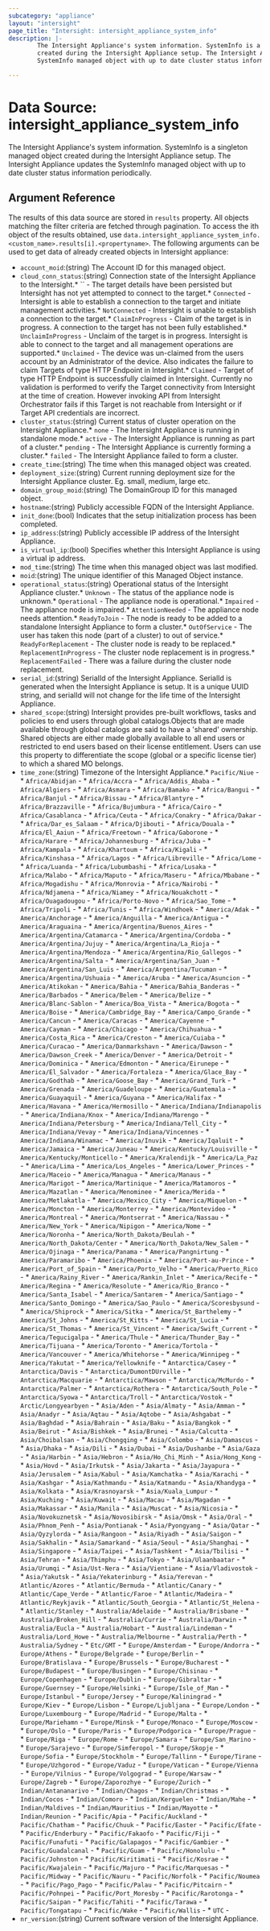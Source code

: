 ```yaml
---
subcategory: "appliance"
layout: "intersight"
page_title: "Intersight: intersight_appliance_system_info"
description: |-
        The Intersight Appliance's system information. SystemInfo is a singleton managed object
        created during the Intersight Appliance setup. The Intersight Appliance updates the
        SystemInfo managed object with up to date cluster status information periodically.

---
```


# Data Source: intersight_appliance_system_info
The Intersight Appliance's system information. SystemInfo is a singleton managed object
created during the Intersight Appliance setup. The Intersight Appliance updates the
SystemInfo managed object with up to date cluster status information periodically.
## Argument Reference
The results of this data source are stored in `results` property.
All objects matching the filter criteria are fetched through pagination.
To access the ith object of the results obtained, use `data.intersight_appliance_system_info.<custom_name>.results[i].<propertyname>`.
The following arguments can be used to get data of already created objects in Intersight appliance:
* `account_moid`:(string) The Account ID for this managed object. 
* `cloud_conn_status`:(string) Connection state of the Intersight Appliance to the Intersight.* `` - The target details have been persisted but Intersight has not yet attempted to connect to the target.* `Connected` - Intersight is able to establish a connection to the target and initiate management activities.* `NotConnected` - Intersight is unable to establish a connection to the target.* `ClaimInProgress` - Claim of the target is in progress. A connection to the target has not been fully established.* `UnclaimInProgress` - Unclaim of the target is in progress. Intersight is able to connect to the target and all management operations are supported.* `Unclaimed` - The device was un-claimed from the users account by an Administrator of the device. Also indicates the failure to claim Targets of type HTTP Endpoint in Intersight.* `Claimed` - Target of type HTTP Endpoint is successfully claimed in Intersight. Currently no validation is performed to verify the Target connectivity from Intersight at the time of creation. However invoking API from Intersight Orchestrator fails if this Target is not reachable from Intersight or if Target API credentials are incorrect. 
* `cluster_status`:(string) Current status of cluster operation on the Intersight Appliance.* `none` - The Intersight Appliance is running in standalone mode.* `active` - The Intersight Appliance is running as part of a cluster.* `pending` - The Intersight Appliance is currently forming a cluster.* `failed` - The Intersight Appliance failed to form a cluster. 
* `create_time`:(string) The time when this managed object was created. 
* `deployment_size`:(string) Current running deployment size for the Intersight Appliance cluster. Eg. small, medium, large etc. 
* `domain_group_moid`:(string) The DomainGroup ID for this managed object. 
* `hostname`:(string) Publicly accessible FQDN of the Intersight Appliance. 
* `init_done`:(bool) Indicates that the setup initialization process has been completed. 
* `ip_address`:(string) Publicly accessible IP address of the Intersight Appliance. 
* `is_virtual_ip`:(bool) Specifies whether this Intersight Appliance is using a virtual ip address. 
* `mod_time`:(string) The time when this managed object was last modified. 
* `moid`:(string) The unique identifier of this Managed Object instance. 
* `operational_status`:(string) Operational status of the Intersight Appliance cluster.* `Unknown` - The status of the appliance node is unknown.* `Operational` - The appliance node is operational.* `Impaired` - The appliance node is impaired.* `AttentionNeeded` - The appliance node needs attention.* `ReadyToJoin` - The node is ready to be added to a standalone Intersight Appliance to form a cluster.* `OutOfService` - The user has taken this node (part of a cluster) to out of service.* `ReadyForReplacement` - The cluster node is ready to be replaced.* `ReplacementInProgress` - The cluster node replacement is in progress.* `ReplacementFailed` - There was a failure during the cluster node replacement. 
* `serial_id`:(string) SerialId of the Intersight Appliance. SerialId is generated when the Intersight Appliance is setup. It is a unique UUID string, and serialId will not change for the life time of the Intersight Appliance. 
* `shared_scope`:(string) Intersight provides pre-built workflows, tasks and policies to end users through global catalogs.Objects that are made available through global catalogs are said to have a 'shared' ownership. Shared objects are either made globally available to all end users or restricted to end users based on their license entitlement. Users can use this property to differentiate the scope (global or a specific license tier) to which a shared MO belongs. 
* `time_zone`:(string) Timezone of the Intersight Appliance.* `Pacific/Niue` - * `Africa/Abidjan` - * `Africa/Accra` - * `Africa/Addis_Ababa` - * `Africa/Algiers` - * `Africa/Asmara` - * `Africa/Bamako` - * `Africa/Bangui` - * `Africa/Banjul` - * `Africa/Bissau` - * `Africa/Blantyre` - * `Africa/Brazzaville` - * `Africa/Bujumbura` - * `Africa/Cairo` - * `Africa/Casablanca` - * `Africa/Ceuta` - * `Africa/Conakry` - * `Africa/Dakar` - * `Africa/Dar_es_Salaam` - * `Africa/Djibouti` - * `Africa/Douala` - * `Africa/El_Aaiun` - * `Africa/Freetown` - * `Africa/Gaborone` - * `Africa/Harare` - * `Africa/Johannesburg` - * `Africa/Juba` - * `Africa/Kampala` - * `Africa/Khartoum` - * `Africa/Kigali` - * `Africa/Kinshasa` - * `Africa/Lagos` - * `Africa/Libreville` - * `Africa/Lome` - * `Africa/Luanda` - * `Africa/Lubumbashi` - * `Africa/Lusaka` - * `Africa/Malabo` - * `Africa/Maputo` - * `Africa/Maseru` - * `Africa/Mbabane` - * `Africa/Mogadishu` - * `Africa/Monrovia` - * `Africa/Nairobi` - * `Africa/Ndjamena` - * `Africa/Niamey` - * `Africa/Nouakchott` - * `Africa/Ouagadougou` - * `Africa/Porto-Novo` - * `Africa/Sao_Tome` - * `Africa/Tripoli` - * `Africa/Tunis` - * `Africa/Windhoek` - * `America/Adak` - * `America/Anchorage` - * `America/Anguilla` - * `America/Antigua` - * `America/Araguaina` - * `America/Argentina/Buenos_Aires` - * `America/Argentina/Catamarca` - * `America/Argentina/Cordoba` - * `America/Argentina/Jujuy` - * `America/Argentina/La_Rioja` - * `America/Argentina/Mendoza` - * `America/Argentina/Rio_Gallegos` - * `America/Argentina/Salta` - * `America/Argentina/San_Juan` - * `America/Argentina/San_Luis` - * `America/Argentina/Tucuman` - * `America/Argentina/Ushuaia` - * `America/Aruba` - * `America/Asuncion` - * `America/Atikokan` - * `America/Bahia` - * `America/Bahia_Banderas` - * `America/Barbados` - * `America/Belem` - * `America/Belize` - * `America/Blanc-Sablon` - * `America/Boa_Vista` - * `America/Bogota` - * `America/Boise` - * `America/Cambridge_Bay` - * `America/Campo_Grande` - * `America/Cancun` - * `America/Caracas` - * `America/Cayenne` - * `America/Cayman` - * `America/Chicago` - * `America/Chihuahua` - * `America/Costa_Rica` - * `America/Creston` - * `America/Cuiaba` - * `America/Curacao` - * `America/Danmarkshavn` - * `America/Dawson` - * `America/Dawson_Creek` - * `America/Denver` - * `America/Detroit` - * `America/Dominica` - * `America/Edmonton` - * `America/Eirunepe` - * `America/El_Salvador` - * `America/Fortaleza` - * `America/Glace_Bay` - * `America/Godthab` - * `America/Goose_Bay` - * `America/Grand_Turk` - * `America/Grenada` - * `America/Guadeloupe` - * `America/Guatemala` - * `America/Guayaquil` - * `America/Guyana` - * `America/Halifax` - * `America/Havana` - * `America/Hermosillo` - * `America/Indiana/Indianapolis` - * `America/Indiana/Knox` - * `America/Indiana/Marengo` - * `America/Indiana/Petersburg` - * `America/Indiana/Tell_City` - * `America/Indiana/Vevay` - * `America/Indiana/Vincennes` - * `America/Indiana/Winamac` - * `America/Inuvik` - * `America/Iqaluit` - * `America/Jamaica` - * `America/Juneau` - * `America/Kentucky/Louisville` - * `America/Kentucky/Monticello` - * `America/Kralendijk` - * `America/La_Paz` - * `America/Lima` - * `America/Los_Angeles` - * `America/Lower_Princes` - * `America/Maceio` - * `America/Managua` - * `America/Manaus` - * `America/Marigot` - * `America/Martinique` - * `America/Matamoros` - * `America/Mazatlan` - * `America/Menominee` - * `America/Merida` - * `America/Metlakatla` - * `America/Mexico_City` - * `America/Miquelon` - * `America/Moncton` - * `America/Monterrey` - * `America/Montevideo` - * `America/Montreal` - * `America/Montserrat` - * `America/Nassau` - * `America/New_York` - * `America/Nipigon` - * `America/Nome` - * `America/Noronha` - * `America/North_Dakota/Beulah` - * `America/North_Dakota/Center` - * `America/North_Dakota/New_Salem` - * `America/Ojinaga` - * `America/Panama` - * `America/Pangnirtung` - * `America/Paramaribo` - * `America/Phoenix` - * `America/Port-au-Prince` - * `America/Port_of_Spain` - * `America/Porto_Velho` - * `America/Puerto_Rico` - * `America/Rainy_River` - * `America/Rankin_Inlet` - * `America/Recife` - * `America/Regina` - * `America/Resolute` - * `America/Rio_Branco` - * `America/Santa_Isabel` - * `America/Santarem` - * `America/Santiago` - * `America/Santo_Domingo` - * `America/Sao_Paulo` - * `America/Scoresbysund` - * `America/Shiprock` - * `America/Sitka` - * `America/St_Barthelemy` - * `America/St_Johns` - * `America/St_Kitts` - * `America/St_Lucia` - * `America/St_Thomas` - * `America/St_Vincent` - * `America/Swift_Current` - * `America/Tegucigalpa` - * `America/Thule` - * `America/Thunder_Bay` - * `America/Tijuana` - * `America/Toronto` - * `America/Tortola` - * `America/Vancouver` - * `America/Whitehorse` - * `America/Winnipeg` - * `America/Yakutat` - * `America/Yellowknife` - * `Antarctica/Casey` - * `Antarctica/Davis` - * `Antarctica/DumontDUrville` - * `Antarctica/Macquarie` - * `Antarctica/Mawson` - * `Antarctica/McMurdo` - * `Antarctica/Palmer` - * `Antarctica/Rothera` - * `Antarctica/South_Pole` - * `Antarctica/Syowa` - * `Antarctica/Troll` - * `Antarctica/Vostok` - * `Arctic/Longyearbyen` - * `Asia/Aden` - * `Asia/Almaty` - * `Asia/Amman` - * `Asia/Anadyr` - * `Asia/Aqtau` - * `Asia/Aqtobe` - * `Asia/Ashgabat` - * `Asia/Baghdad` - * `Asia/Bahrain` - * `Asia/Baku` - * `Asia/Bangkok` - * `Asia/Beirut` - * `Asia/Bishkek` - * `Asia/Brunei` - * `Asia/Calcutta` - * `Asia/Choibalsan` - * `Asia/Chongqing` - * `Asia/Colombo` - * `Asia/Damascus` - * `Asia/Dhaka` - * `Asia/Dili` - * `Asia/Dubai` - * `Asia/Dushanbe` - * `Asia/Gaza` - * `Asia/Harbin` - * `Asia/Hebron` - * `Asia/Ho_Chi_Minh` - * `Asia/Hong_Kong` - * `Asia/Hovd` - * `Asia/Irkutsk` - * `Asia/Jakarta` - * `Asia/Jayapura` - * `Asia/Jerusalem` - * `Asia/Kabul` - * `Asia/Kamchatka` - * `Asia/Karachi` - * `Asia/Kashgar` - * `Asia/Kathmandu` - * `Asia/Katmandu` - * `Asia/Khandyga` - * `Asia/Kolkata` - * `Asia/Krasnoyarsk` - * `Asia/Kuala_Lumpur` - * `Asia/Kuching` - * `Asia/Kuwait` - * `Asia/Macau` - * `Asia/Magadan` - * `Asia/Makassar` - * `Asia/Manila` - * `Asia/Muscat` - * `Asia/Nicosia` - * `Asia/Novokuznetsk` - * `Asia/Novosibirsk` - * `Asia/Omsk` - * `Asia/Oral` - * `Asia/Phnom_Penh` - * `Asia/Pontianak` - * `Asia/Pyongyang` - * `Asia/Qatar` - * `Asia/Qyzylorda` - * `Asia/Rangoon` - * `Asia/Riyadh` - * `Asia/Saigon` - * `Asia/Sakhalin` - * `Asia/Samarkand` - * `Asia/Seoul` - * `Asia/Shanghai` - * `Asia/Singapore` - * `Asia/Taipei` - * `Asia/Tashkent` - * `Asia/Tbilisi` - * `Asia/Tehran` - * `Asia/Thimphu` - * `Asia/Tokyo` - * `Asia/Ulaanbaatar` - * `Asia/Urumqi` - * `Asia/Ust-Nera` - * `Asia/Vientiane` - * `Asia/Vladivostok` - * `Asia/Yakutsk` - * `Asia/Yekaterinburg` - * `Asia/Yerevan` - * `Atlantic/Azores` - * `Atlantic/Bermuda` - * `Atlantic/Canary` - * `Atlantic/Cape_Verde` - * `Atlantic/Faroe` - * `Atlantic/Madeira` - * `Atlantic/Reykjavik` - * `Atlantic/South_Georgia` - * `Atlantic/St_Helena` - * `Atlantic/Stanley` - * `Australia/Adelaide` - * `Australia/Brisbane` - * `Australia/Broken_Hill` - * `Australia/Currie` - * `Australia/Darwin` - * `Australia/Eucla` - * `Australia/Hobart` - * `Australia/Lindeman` - * `Australia/Lord_Howe` - * `Australia/Melbourne` - * `Australia/Perth` - * `Australia/Sydney` - * `Etc/GMT` - * `Europe/Amsterdam` - * `Europe/Andorra` - * `Europe/Athens` - * `Europe/Belgrade` - * `Europe/Berlin` - * `Europe/Bratislava` - * `Europe/Brussels` - * `Europe/Bucharest` - * `Europe/Budapest` - * `Europe/Busingen` - * `Europe/Chisinau` - * `Europe/Copenhagen` - * `Europe/Dublin` - * `Europe/Gibraltar` - * `Europe/Guernsey` - * `Europe/Helsinki` - * `Europe/Isle_of_Man` - * `Europe/Istanbul` - * `Europe/Jersey` - * `Europe/Kaliningrad` - * `Europe/Kiev` - * `Europe/Lisbon` - * `Europe/Ljubljana` - * `Europe/London` - * `Europe/Luxembourg` - * `Europe/Madrid` - * `Europe/Malta` - * `Europe/Mariehamn` - * `Europe/Minsk` - * `Europe/Monaco` - * `Europe/Moscow` - * `Europe/Oslo` - * `Europe/Paris` - * `Europe/Podgorica` - * `Europe/Prague` - * `Europe/Riga` - * `Europe/Rome` - * `Europe/Samara` - * `Europe/San_Marino` - * `Europe/Sarajevo` - * `Europe/Simferopol` - * `Europe/Skopje` - * `Europe/Sofia` - * `Europe/Stockholm` - * `Europe/Tallinn` - * `Europe/Tirane` - * `Europe/Uzhgorod` - * `Europe/Vaduz` - * `Europe/Vatican` - * `Europe/Vienna` - * `Europe/Vilnius` - * `Europe/Volgograd` - * `Europe/Warsaw` - * `Europe/Zagreb` - * `Europe/Zaporozhye` - * `Europe/Zurich` - * `Indian/Antananarivo` - * `Indian/Chagos` - * `Indian/Christmas` - * `Indian/Cocos` - * `Indian/Comoro` - * `Indian/Kerguelen` - * `Indian/Mahe` - * `Indian/Maldives` - * `Indian/Mauritius` - * `Indian/Mayotte` - * `Indian/Reunion` - * `Pacific/Apia` - * `Pacific/Auckland` - * `Pacific/Chatham` - * `Pacific/Chuuk` - * `Pacific/Easter` - * `Pacific/Efate` - * `Pacific/Enderbury` - * `Pacific/Fakaofo` - * `Pacific/Fiji` - * `Pacific/Funafuti` - * `Pacific/Galapagos` - * `Pacific/Gambier` - * `Pacific/Guadalcanal` - * `Pacific/Guam` - * `Pacific/Honolulu` - * `Pacific/Johnston` - * `Pacific/Kiritimati` - * `Pacific/Kosrae` - * `Pacific/Kwajalein` - * `Pacific/Majuro` - * `Pacific/Marquesas` - * `Pacific/Midway` - * `Pacific/Nauru` - * `Pacific/Norfolk` - * `Pacific/Noumea` - * `Pacific/Pago_Pago` - * `Pacific/Palau` - * `Pacific/Pitcairn` - * `Pacific/Pohnpei` - * `Pacific/Port_Moresby` - * `Pacific/Rarotonga` - * `Pacific/Saipan` - * `Pacific/Tahiti` - * `Pacific/Tarawa` - * `Pacific/Tongatapu` - * `Pacific/Wake` - * `Pacific/Wallis` - * `UTC` - 
* `nr_version`:(string) Current software version of the Intersight Appliance. 
 
